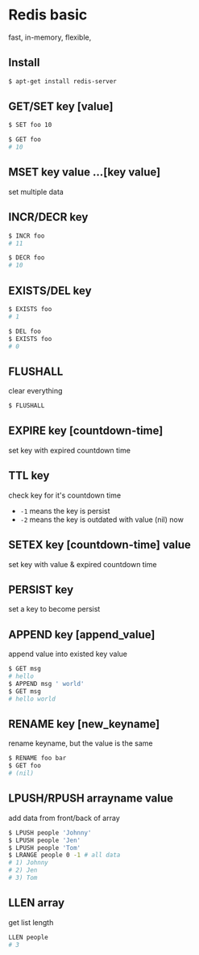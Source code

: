 # Redis basic

fast, in-memory, flexible, 


## Install

```bash
$ apt-get install redis-server
```

## GET/SET key [value]

```bash
$ SET foo 10
```

```bash
$ GET foo
# 10
```

## MSET key value ...[key value]

set multiple data

## INCR/DECR key

```bash
$ INCR foo
# 11
```

```bash
$ DECR foo
# 10
```

## EXISTS/DEL key

```bash
$ EXISTS foo
# 1
```

```bash
$ DEL foo
$ EXISTS foo
# 0
```

## FLUSHALL

clear everything

```bash
$ FLUSHALL
```

## EXPIRE key [countdown-time]

set key with expired countdown time

## TTL key

check key for it's countdown time

  - `-1` means the key is persist
  - `-2` means the key is outdated with value (nil) now

## SETEX key [countdown-time] value

set key with value & expired countdown time

## PERSIST key

set a key to become persist


## APPEND key [append_value]

append value into existed key value

```bash
$ GET msg
# hello
$ APPEND msg ' world'
$ GET msg
# hello world
```


## RENAME key [new_keyname]

rename keyname, but the value is the same

```bash
$ RENAME foo bar
$ GET foo
# (nil)
```


## LPUSH/RPUSH arrayname value

add data from front/back of array

```bash
$ LPUSH people 'Johnny'
$ LPUSH people 'Jen'
$ LPUSH people 'Tom'
$ LRANGE people 0 -1 # all data
# 1) Johnny
# 2) Jen
# 3) Tom
```

## LLEN array

get list length

```bash
LLEN people
# 3
```

